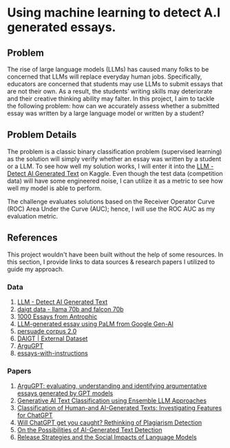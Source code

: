 # Using machine learning to detect A.I generated essays.

## Problem
The rise of large language models (LLMs) has caused many folks to be concerned that LLMs will replace everyday human jobs. Specifically, educators are concerned that students may use LLMs to submit essays that are not their own. As a result, the students’ writing skills may deteriorate and their creative thinking ability may falter. In this project, I aim to tackle the following problem: how can we accurately assess whether a submitted essay was written by a large language model or written by a student?

## Problem Details
The problem is a classic binary classification problem (supervised learning) as the solution will simply verify whether an essay was written by a student or a LLM. To see how well my solution works, I will enter it into the [LLM - Detect AI Generated Text](https://www.kaggle.com/competitions/llm-detect-ai-generated-text) on Kaggle. Even though the test data (competition data) will have some engineered noise, I can utilize it as a metric to see how well my model is able to perform.

The challenge evaluates solutions based on the Receiver Operator Curve (ROC) Area Under the Curve (AUC); hence, I will use the ROC AUC as my evaluation metric. 

## References
This project wouldn't have been built without the help of some resources. In this section, I provide links to data sources & research papers I utilized to guide my approach.

### Data

1. [LLM - Detect AI Generated Text](https://www.kaggle.com/competitions/llm-detect-ai-generated-text)
2. [daigt data - llama 70b and falcon 70b](https://www.kaggle.com/datasets/nbroad/daigt-data-llama-70b-and-falcon180b?select=falcon_180b_v1.csv)
3. [1000 Essays from Antrophic](https://www.kaggle.com/datasets/darraghdog/hello-claude-1000-essays-from-anthropic)
4. [LLM-generated essay using PaLM from Google Gen-AI](https://www.kaggle.com/datasets/kingki19/llm-generated-essay-using-palm-from-google-gen-ai)
5. [persuade corpus 2.0](https://www.kaggle.com/datasets/nbroad/persaude-corpus-2/?select=persuade_2.0_human_scores_demo_id_github.csv)
6. [DAIGT | External Dataset](https://www.kaggle.com/datasets/alejopaullier/daigt-external-dataset)
7. [ArguGPT](https://www.kaggle.com/datasets/alejopaullier/argugpt?select=argugpt.csv)
8. [essays-with-instructions](https://huggingface.co/datasets/ChristophSchuhmann/essays-with-instructions)

### Papers

1. [ArguGPT: evaluating, understanding and identifying argumentative essays generated by GPT models](https://arxiv.org/abs/2304.07666)
2. [Generative AI Text Classification using Ensemble LLM Approaches](https://arxiv.org/pdf/2309.07755.pdf)
3. [Classification of Human-and AI-Generated Texts: Investigating Features for ChatGPT](https://arxiv.org/pdf/2308.05341.pdf)
4. [Will ChatGPT get you caught? Rethinking of Plagiarism Detection](https://arxiv.org/pdf/2302.04335.pdf)
5. [On the Possibilities of AI-Generated Text Detection](https://arxiv.org/abs/2304.04736)
6. [Release Strategies and the Social Impacts of Language Models](https://d4mucfpksywv.cloudfront.net/papers/GPT_2_Report.pdf)

